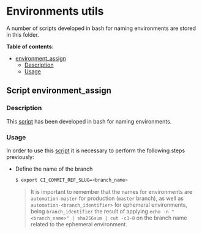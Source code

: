 # Environments utils

A number of scripts developed in bash for naming environments are stored in this folder.

**Table of contents**:
- [environment_assign](#environment_assign)
  - [Description](#environment_assign_description)
  - [Usage](#environment_assign_usage)

## Script environment_assign<a name="environment_assign"></a>

### Description <a name="environment_assign_description"></a>

This [script](./environment_assign.sh) has been developed in bash for naming environments.

### Usage <a name="environment_assign_usage"></a>

In order to use this [script](./environment_assign.sh) it is necessary to perform the following steps previously:

- Define the name of the branch

    ```sh
    $ export CI_COMMIT_REF_SLUG=<branch_name>
    ```
    >It is important to remember that the names for environments are `automation-master` for production (`master` branch), as well as `automation-<branch_identifier>` for ephemeral environments, being `branch_identifier` the result of applying `echo -n "<branch_name>" | sha256sum | cut -c1-8` on the branch name related to the ephemeral environment.
